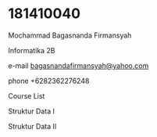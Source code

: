 # 181410040

Mochammad Bagasnanda Firmansyah

Informatika 2B

e-mail bagasnandafirmansyah@yahoo.com

phone +6282362276248

Course List

Struktur Data I

Struktur Data II

